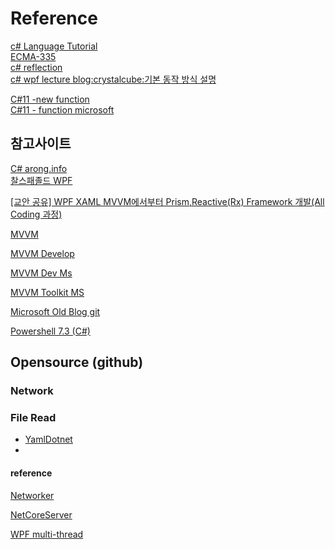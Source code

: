 # Reference 
[c# Language Tutorial](https://riptutorial.com/csharp "tutorial")  
[ECMA-335](https://www.ecma-international.org/publications-and-standards/standards/ecma-335/ "ecma-335")  
[c# reflection](https://cs-solution.tistory.com/20?category=1046133)  
[c# wpf lecture blog:crystalcube:기본 동작 방식 설명](https://crystalcube.co.kr/137)  


[C#11 -new function](https://forum.dotnetdev.kr/t/c-11/4452?u=donghun_lee)  
[C#11 - function microsoft](https://docs.microsoft.com/ko-kr/dotnet/csharp/whats-new/csharp-11)  


## 참고사이트 

[C# arong.info](https://arong.info/List/List/WPF?id=0)  
[찰스패졸드 WPF](https://fliphtml5.com/lciv/ypxy)  

[[교안 공유] WPF XAML MVVM에서부터 Prism,Reactive(Rx) Framework 개발(All Coding 과정)](https://kaki104.tistory.com/631#google_vignette)  

[MVVM](https://en.wikipedia.org/wiki/Model%E2%80%93view%E2%80%93viewmodel)  

[MVVM Develop](https://learn.microsoft.com/en-us/archive/msdn-magazine/2009/february/patterns-wpf-apps-with-the-model-view-viewmodel-design-pattern)  

[MVVM Dev Ms](https://learn.microsoft.com/ko-kr/archive/msdn-magazine/2014/november/mvvm-wpf-commanding-with-the-state-machine-pattern)  

[MVVM Toolkit MS](https://learn.microsoft.com/en-us/windows/communitytoolkit/mvvm/introduction)  

[Microsoft Old Blog git](https://github.com/bstollnitz/old-wpf-blog)  

[Powershell 7.3 (C#)](https://learn.microsoft.com/en-us/powershell/scripting/whats-new/what-s-new-in-powershell-73?view=powershell-7.3)  

## Opensource (github)

### Network

### File Read

* [YamlDotnet](https://github.com/aaubry/YamlDotNet)  
* 

#### reference 

[Networker](https://github.com/markiodev/Networker)  

[NetCoreServer](https://github.com/chronoxor/NetCoreServer)  


[WPF multi-thread](https://ddka.tistory.com/entry/WPF-multi-thread)  


